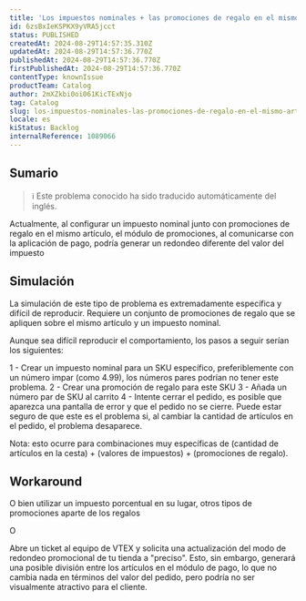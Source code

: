 ```yaml
---
title: 'Los impuestos nominales + las promociones de regalo en el mismo artículo pueden generar errores en el proceso de pago.'
id: 6zsBxIeKSPKX9yVRA5jcct
status: PUBLISHED
createdAt: 2024-08-29T14:57:35.310Z
updatedAt: 2024-08-29T14:57:36.770Z
publishedAt: 2024-08-29T14:57:36.770Z
firstPublishedAt: 2024-08-29T14:57:36.770Z
contentType: knownIssue
productTeam: Catalog
author: 2mXZkbi0oi061KicTExNjo
tag: Catalog
slug: los-impuestos-nominales-las-promociones-de-regalo-en-el-mismo-articulo-pueden-generar-errores-en-el-proceso-de-pago
locale: es
kiStatus: Backlog
internalReference: 1089066
---
```


## Sumario

>ℹ️ Este problema conocido ha sido traducido automáticamente del inglés.


Actualmente, al configurar un impuesto nominal junto con promociones de regalo en el mismo artículo, el módulo de promociones, al comunicarse con la aplicación de pago, podría generar un redondeo diferente del valor del impuesto



## Simulación


La simulación de este tipo de problema es extremadamente específica y difícil de reproducir. Requiere un conjunto de promociones de regalo que se apliquen sobre el mismo artículo y un impuesto nominal.

Aunque sea difícil reproducir el comportamiento, los pasos a seguir serían los siguientes:

1 - Crear un impuesto nominal para un SKU específico, preferiblemente con un número impar (como 4.99), los números pares podrían no tener este problema.
2 - Crear una promoción de regalo para este SKU
3 - Añada un número par de SKU al carrito
4 - Intente cerrar el pedido, es posible que aparezca una pantalla de error y que el pedido no se cierre. Puede estar seguro de que este es el problema si, al cambiar la cantidad de artículos en el pedido, el problema desaparece.

Nota: esto ocurre para combinaciones muy específicas de (cantidad de artículos en la cesta) + (valores de impuestos) + (promociones de regalo).



## Workaround


O bien utilizar un impuesto porcentual en su lugar, otros tipos de promociones aparte de los regalos

O

Abre un ticket al equipo de VTEX y solicita una actualización del modo de redondeo promocional de tu tienda a "preciso". Esto, sin embargo, generará una posible división entre los artículos en el módulo de pago, lo que no cambia nada en términos del valor del pedido, pero podría no ser visualmente atractivo para el cliente.






